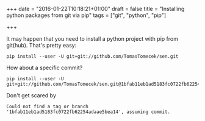 +++
date = "2016-01-22T10:18:21+01:00"
draft = false
title = "Installing python packages from git via pip"
tags = ["git", "python", "pip"]

+++

It may happen that you need to install a python project with pip from git(hub). That's pretty easy:

```
pip install --user -U git+git://github.com/TomasTomecek/sen.git
```

How about a specific commit?

```
pip install --user -U git+git://github.com/TomasTomecek/sen.git@1bfab11eb1ad5183fc0722fb62254adaae5bea14
```

Don't get scared by

```
Could not find a tag or branch '1bfab11eb1ad5183fc0722fb62254adaae5bea14', assuming commit.
```
